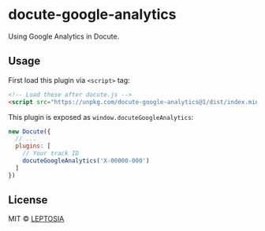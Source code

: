 # docute-google-analytics

Using Google Analytics in Docute.

## Usage

First load this plugin via `<script>` tag:

```html
<!-- Load these after docute.js -->
<script src="https://unpkg.com/docute-google-analytics@1/dist/index.min.js"></script>
```

This plugin is exposed as `window.docuteGoogleAnalytics`:

```js
new Docute({
  // ...
  plugins: [
    // Your track ID
    docuteGoogleAnalytics('X-00000-000')
  ]
})
```

## License

MIT &copy; [LEPTOSIA](https://leptosia.org)